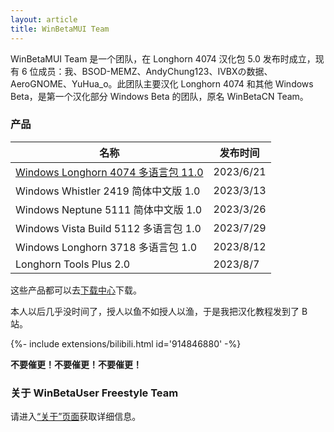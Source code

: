 ```yaml
---
layout: article
title: WinBetaMUI Team
---
```


WinBetaMUI Team 是一个团队，在 Longhorn 4074 汉化包 5.0 发布时成立，现有 6 位成员：我、BSOD-MEMZ、AndyChung123、IVBXの数据、AeroGNOME、YuHua_o。此团队主要汉化 Longhorn 4074 和其他 Windows Beta，是第一个汉化部分 Windows Beta 的团队，原名 WinBetaCN Team。

### 产品

| 名称                                                         | 发布时间  |
| ------------------------------------------------------------ | --------- |
| [Windows Longhorn 4074 多语言包 11.0](http://wbl2.github.io/2023/06/10/lh4074lp.html) | 2023/6/21 |
| Windows Whistler 2419 简体中文版 1.0                         | 2023/3/13 |
| Windows Neptune 5111 简体中文版 1.0                          | 2023/3/26 |
| Windows Vista Build 5112 多语言包 1.0                        | 2023/7/29 |
| Windows Longhorn 3718 多语言包 1.0                           | 2023/8/12 |
| Longhorn Tools Plus 2.0                                      | 2023/8/7  |

这些产品都可以去[下载中心](http://wbl2.github.io/download)下载。

本人以后几乎没时间了，授人以鱼不如授人以渔，于是我把汉化教程发到了 B 站。

<div>{%- include extensions/bilibili.html id='914846880' -%}</div>

**不要催更！不要催更！不要催更！**

### 关于 WinBetaUser Freestyle Team

请进入[“关于”页面](http://wbu-o.github.io/about)获取详细信息。
